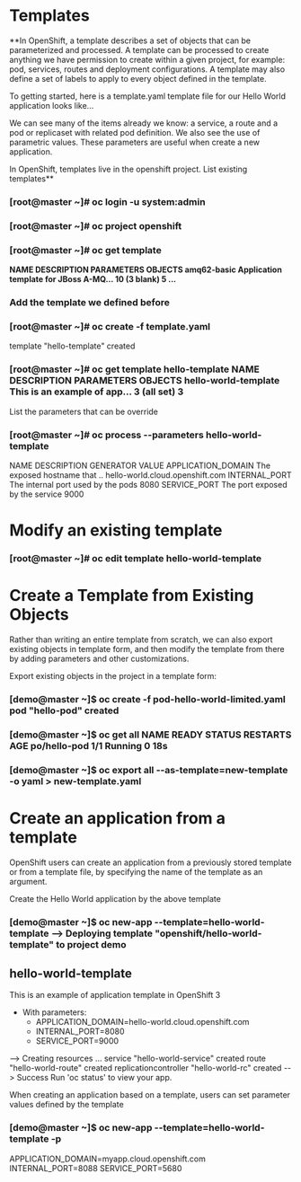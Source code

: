 # Templates

**In OpenShift, a template describes a set of objects that can be parameterized and processed. A template can be processed to create anything we have permission to create within a given project, for example: pod, services, routes and deployment configurations. A template may also define a set of labels to apply to every object defined in the template.

To getting started, here is a template.yaml template file for our Hello World application looks like...

We can see many of the items already we know: a service, a route and a pod or replicaset with related pod definition. We also see the use of parametric values. These parameters are useful when create a new application.

In OpenShift, templates live in the openshift project. List existing templates**

### [root@master ~]# oc login -u system:admin
### [root@master ~]# oc project openshift

### [root@master ~]# oc get template 
 **NAME DESCRIPTION PARAMETERS OBJECTS amq62-basic Application template for JBoss A-MQ... 10 (3 blank) 5 ...**

### Add the template we defined before

### [root@master ~]# oc create -f template.yaml 
template "hello-template" created

### [root@master ~]# oc get template hello-template NAME DESCRIPTION PARAMETERS OBJECTS hello-world-template This is an example of app... 3 (all set) 3

List the parameters that can be override

### [root@master ~]# oc process --parameters hello-world-template 

NAME DESCRIPTION GENERATOR VALUE APPLICATION_DOMAIN The exposed hostname that .. hello-world.cloud.openshift.com INTERNAL_PORT The internal port used by the pods 8080 SERVICE_PORT The port exposed by the service 9000

# Modify an existing template

### [root@master ~]# oc edit template hello-world-template

# Create a Template from Existing Objects

Rather than writing an entire template from scratch, we can also export existing objects in template form, and then modify the template from there by adding parameters and other customizations.

Export existing objects in the project in a template form:

### [demo@master ~]$ oc create -f pod-hello-world-limited.yaml pod "hello-pod" created

### [demo@master ~]$ oc get all NAME READY STATUS RESTARTS AGE po/hello-pod 1/1 Running 0 18s

### [demo@master ~]$ oc export all --as-template=new-template -o yaml > new-template.yaml

# Create an application from a template

OpenShift users can create an application from a previously stored template or from a template file, by specifying the name of the template as an argument.

Create the Hello World application by the above template

### [demo@master ~]$ oc new-app --template=hello-world-template --> Deploying template "openshift/hello-world-template" to project demo

 hello-world-template
 ---------
 This is an example of application template in OpenShift 3

 * With parameters:
    * APPLICATION_DOMAIN=hello-world.cloud.openshift.com
    * INTERNAL_PORT=8080
    * SERVICE_PORT=9000

--> Creating resources ... service "hello-world-service" created route "hello-world-route" created replicationcontroller "hello-world-rc" created --> Success Run 'oc status' to view your app.

When creating an application based on a template, users can set parameter values defined by the template

### [demo@master ~]$ oc new-app --template=hello-world-template -p
APPLICATION_DOMAIN=myapp.cloud.openshift.com
INTERNAL_PORT=8088
SERVICE_PORT=5680
